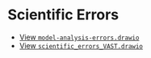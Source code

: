 # Scientific Errors

- [View `model-analysis-errors.drawio`](https://viewer.diagrams.net/?tags=%7B%7D&highlight=0000ff&edit=https%3A%2F%2Fgithub.com%2Fnicebread%2Fscientific_errors%2Fblob%2Fmain%2Fmodel-analysis-errors.drawio&layers=1&nav=1&title=model-analysis-errors.drawio#Uhttps%3A%2F%2Fraw.githubusercontent.com%2Fnicebread%2Fscientific_errors%2Fmain%2Fmodel-analysis-errors.drawio)
- [View `scientific_errors_VAST.drawio`](https://github.com/nicebread/scientific_errors/blob/main/scientific_errors_VAST.drawio)

